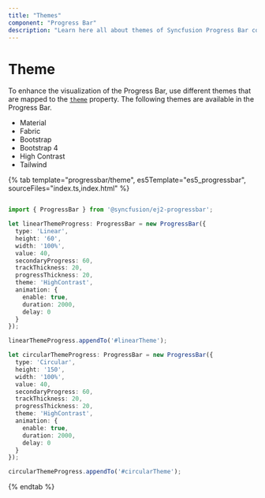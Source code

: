 ```yaml
---
title: "Themes"
component: "Progress Bar"
description: "Learn here all about themes of Syncfusion Progress Bar component and more."
---
```


# Theme

To enhance the visualization of the Progress Bar, use different themes that are mapped to the [`theme`](https://ej2.syncfusion.com/javascript/documentation/api/progressbar/#theme) property. The following themes are available in the Progress Bar.

* Material
* Fabric
* Bootstrap
* Bootstrap 4
* High Contrast
* Tailwind

{% tab template="progressbar/theme", es5Template="es5_progressbar", sourceFiles="index.ts,index.html"  %}

```typescript

import { ProgressBar } from '@syncfusion/ej2-progressbar';

let linearThemeProgress: ProgressBar = new ProgressBar({
  type: 'Linear',
  height: '60',
  width: '100%',
  value: 40,
  secondaryProgress: 60,
  trackThickness: 20,
  progressThickness: 20,
  theme: 'HighContrast',
  animation: {
    enable: true,
    duration: 2000,
    delay: 0
  }
});

linearThemeProgress.appendTo('#linearTheme');

let circularThemeProgress: ProgressBar = new ProgressBar({
  type: 'Circular',
  height: '150',
  width: '100%',
  value: 40,
  secondaryProgress: 60,
  trackThickness: 20,
  progressThickness: 20,
  theme: 'HighContrast',
  animation: {
    enable: true,
    duration: 2000,
    delay: 0
  }
});

circularThemeProgress.appendTo('#circularTheme');

```

{% endtab %}
